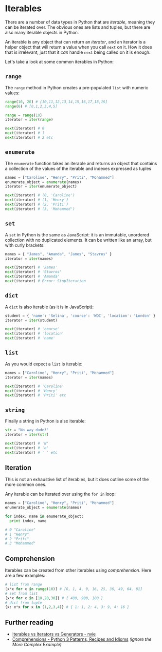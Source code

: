 # Iterables

There are a number of data types in Python that are _iterable_, meaning they can be iterated over. The obvious ones are lists and tuples, but there are also many iterable objects in Python.

An iterable is any object that can return an _iterator_, and an iterator is a helper object that will return a value when you call `next` on it. How it does that is irrelevant, just that it _can_ handle `next` being called on it is enough.

Let's take a look at some common iterables in Python:

## `range`

The `range` method in Python creates a pre-populated `list` with numeric values:

```py
range(10, 20) # [10,11,12,13,14,15,16,17,18,19]
range(6) # [0,1,2,3,4,5]

range = range(10)
iterator = iter(range)

next(iterator) # 0
next(iterator) # 1
next(iterator) # 2 etc
```

## `enumerate`

The `enumerate` function takes an iterable and returns an object that contains a collection of the values of the iterable and indexes expressed as tuples

```py
names = ["Caroline", "Henry", "Priti", "Mohammed"]
enumerate_object = enumerate(names)
iterator = iter(enumerate_object)

next(iterator) # (0, 'Caroline')
next(iterator) # (1, 'Henry')
next(iterator) # (2, 'Priti')
next(iterator) # (3, 'Mohammed')
```

## `set`

A `set` in Python is the same as JavaScript: it is an immutable, unordered collection with no duplicated elements. It can be written like an array, but with curly brackets:

```py
names = { "James", "Amanda", "James", "Stavros" }
iterator = iter(names)

next(iterator) # 'James'
next(iterator) # 'Stavros'
next(iterator) # 'Amanda'
next(iterator) # Error: StopIteration
```

## `dict`

A `dict` is also iterable (as it is in JavaScript):

```py
student = { 'name': 'Selina', 'course': 'WDI', 'location': 'London' }
iterator = iter(student)

next(iterator) # 'course'
next(iterator) # 'location'
next(iterator) # 'name'
```

## `list`

As you would expect a `list` is iterable:

```py
names = ["Caroline", "Henry", "Priti", "Mohammed"]
iterator = iter(names)

next(iterator) # 'Caroline'
next(iterator) # 'Henry'
next(iterator) # 'Priti' etc
```

## `string`

Finally a string in Python is also iterable:

```py
str = "No way dude!"
iterator = iter(str)

next(iterator) # 'N'
next(iterator) # 'o'
next(iterator) # ' ' etc
```

## Iteration

This is not an exhaustive list of iterables, but it does outline some of the more common ones.

Any iterable can be iterated over using the `for in` loop:

```py
names = ["Caroline", "Henry", "Priti", "Mohammed"]
enumerate_object = enumerate(names)

for index, name in enumerate_object:
  print index, name

# 0 "Caroline"
# 1 "Henry"
# 2 "Priti"
# 3 "Mohammed"
```

## Comprehension

Iterables can be created from other iterables using _comprehension_. Here are a few examples:

```py
# list from range
[x*x for x in range(10)] # [0, 1, 4, 9, 16, 25, 36, 49, 64, 81]
# set from list
{x*x for x in [10,20,30]} # { 400, 900, 100 }
# dict from tuple
{x: x*x for x in (1,2,3,4)} # { 1: 1, 2: 4, 3: 9, 4: 16 }
```

## Further reading

* [Iterables vs Iterators vs Generators - nvie](https://nvie.com/posts/iterators-vs-generators/)
* [Comprehensions - Python 3 Patterns, Recipes and Idioms](https://python-3-patterns-idioms-test.readthedocs.io/en/latest/Comprehensions.html) _(ignore the More Complex Example)_

